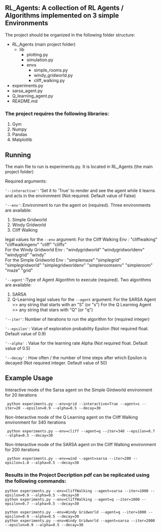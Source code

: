 ## RL_Agents: A collection of RL Agents / Algorithms implemented on 3 simple Environments

The project should be organized in the following folder structure:
- RL_Agents (main project folder)
  - lib
    - plotting.py
    - simulation.py
    - envs
      - simple_rooms.py
      - windy_gridworld.py
      - cliff_walking.py
- experiments.py
- sarsa_agent.py
- Q_learning_agent.py
- README.md

### The project requires the following libraries:
1. Gym
2. Numpy
3. Pandas
4. Matplotlib

## Running

The main file to run is experiments.py. It is located in RL_Agents (the main project folder)

Required arguments:

```'--interactive'```: 'Set it to 'True' to render and see the agent while it learns and acts in the environment (Not required. Default value of False)

```'--env'```: Environment to run the agent on (required). Three environments are available:
1. Simple Gridworld
2. Windy Gridworld
3. Cliff Walking

legal values for the ```--env``` argument:
    For the Cliff Walking Env : "cliffwalking" "cliffwalkingenv"     "cliff"      "cliffs"     
    For the Windy Gridworld Env : "windygridworld"  "windygridworldenv"     "windygrid"    "windy"     
    For the Simple Gridworld Env : "simplemaze" "simplegrid" "simplegridworld" "simplegridworldenv" "simpleroomsenv"  "simpleroom"  "maze"  "grid"

```'--agent'```:Type of Agent Algorithm to execute (required). Two algorithms are available:
1. SARSA
2. Q-Learning
legal values for the ```--agent``` argument:
	For the SARSA Agent      >> any string that starts with an "S" (or "s")
	For the Q Learning Agent >> any string that stars with "Q" (or "q")

```'--iter'```: Number of iterations to run the algorithm for (required integer)

```'--epsilon'```: Value of exploration probability Epsilon (Not required float. Default value of 0.9)

```'--alpha'``` : Value for the learning rate Alpha (Not required float. Default value of 0.5)

```'--decay'``` : How often / the number of time steps after which Epsilon is decayed (Not required integer. Default value of 50)

## Example Usage

Interactive mode of the Sarsa agent on the Simple Girdworld environment for 20 iterations

```
 python experiments.py --env=grid --interactive=True --agent=s --iter=20 --epsilon=0.9 --alpha=0.5 --decay=30
```

Non-Interactive mode of the Q Learning agent on the Cliff Walking environment for 340 iterations
```
 python experiments.py --env=cliff --agent=q --iter=340 --epsilon=0.7 --alpha=0.5 --decay=30
```

Non-Interactive mode of the SARSA agent on the Cliff Walking environment for 200 iterations
```
 python experiments.py --env=wind --agent=sarsa --iter=200 --epsilon=1.0 --alpha=0.5 --decay=30
```
### Results in the Project Decription pdf can be replicated using the following commands:
```
python experiments.py --env=CliffWalking --agent=sarsa --iter=1000 --epsilon=0.9 --alpha=0.5 --decay=30
python experiments.py --env=CliffWalking --agent=q --iter=1000 --epsilon=0.7 --alpha=0.5 --decay=30

python experiments.py --env=Windy Gridworld --agent=q --iter=1000 --epsilon=0.9 --alpha=0.5 --decay=30
python experiments.py --env=Windy Gridworld --agent=sarsa --iter=2000 --epsilon=0.9 --alpha=0.5 --decay=30
```
